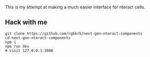 This is my attempt at making a much easier interface for nteract cells.

## Hack with me

```
git clone https://github.com/rgbkrk/next-gen-nteract-components
cd next-gen-nteract-components
npm i
npm run dev
# visit 127.0.0.1:3000
```

